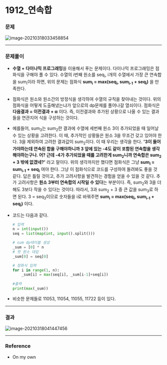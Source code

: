 # 1912_연속합

### 문제

![image-20210318033458854](https://user-images.githubusercontent.com/71415474/111525851-5fb34280-87a1-11eb-9940-37498a76e7c5.png)

---

### 문제풀이

-  **수열 + 다이나믹 프로그래밍**을 이용해서 푸는 문제이다. 다이나믹 프로그래밍은 점화식을 구해야 풀 수 있다. 수열의 i번째 원소를 seq<sub>i</sub>,  i개의 수열에서 가장 큰 연속합을 sum<sub>i</sub>이라 하면, 위의 문제는 점화식 **sum<sub>i</sub> = max(seq<sub>i</sub>, sum<sub>i-1</sub> + seq<sub>i</sub>)** 을 만족한다.

-  점화식은 원소와 원소간의 방정식을 생각하여 수열의 규칙을 찾아내는 것이다. 위의 점화식을 어떻게 도출해냈는냐가 앞으로의 dp문제를 풀어나갈 열쇠이다.
   점화식은 **다음결과 = 이전결과 + α** 이다. 즉, 이전결과와 추가된 상황으로 나올 수 있는 결과들을 연관지어 식을 구성하는 것이다.

-  예를들어, sum<sub>3</sub>는 sum<sub>2</sub>란 결과에 수열에 세번째 원소 3이 추가되었을 때 일어날 수 있는 상황을 고려한다. 이 때, 추가적인 상황들은 원소 3을 무조건 갖고 있어야 한다. 3을 제외하여 고려한 결과값이 sum<sub>2</sub>이다. 이 때 우리는 생각을 한다.
   **'3이 들어가야하는데 연속된 합을 구해야하니까 3 앞에 있는 -4도 같이 포함된 연속합을 생각해야하는구나. 어? 근데 -4가 추가되었을 때를 고려한게 sum<sub>2</sub>니까 연속합은 sum<sub>2</sub> + 3 밖에 없겠네?'** 라고 말이다.
   위의 생각까지만 했다면 점화식은 그냥  **sum<sub>i</sub> =  sum<sub>i-1</sub> + seq<sub>i</sub>** 여야 한다. 그냥 이 점화식으로 코드를 구성하여 돌려봐도 좋을 것 같다. 답은 틀릴 것이고, 추가 고려사항을 발견하는 경험을 얻을 수 있을 것 같다.
   추가 고려사항은 **원소 3부터 연속합의 시작일 수 있다**는 부분이다. 즉, sum<sub>2</sub>와 3을 더 해도 3보다 작을 수 있다는 것이다.
   따라서, 3과 sum<sub>2</sub> + 3 중 큰 값을 sum<sub>3</sub>로 하면 된다. 3 = seq<sub>3</sub>이므로 숫자들을 i로 바꿔주면 **sum<sub>i</sub> = max(seq<sub>i</sub>, sum<sub>i-1</sub> + seq<sub>i</sub>)** 이다.

- 코드는 다음과 같다.

  ```python
  # 입력
  n = int(input())
  seq = list(map(int, input().split()))
  
  # sum dp테이블 생성
  _sum = [0] * n
  # 첫 원소 대입
  _sum[0] = seq[0]
  
  # 점화식 입력
  for i in range(1, n):
      _sum[i] = max(seq[i], _sum[i-1]+seq[i])
      
  #출력
  print(max(_sum))
  ```

  

- 비슷한 문제들로 11053, 11054, 11055, 11722 등이 있다. 

---

### 결과

![image-20210318041447456](https://user-images.githubusercontent.com/71415474/111525206-ab192100-87a0-11eb-8d6a-12044e1eff4e.png)

---

### Reference

- On my own